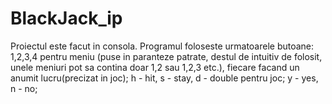 # BlackJack_ip
Proiectul este facut in consola.
Programul foloseste urmatoarele butoane: 
1,2,3,4 pentru meniu (puse in paranteze patrate, destul de intuitiv de folosit, unele meniuri pot sa contina doar 1,2 sau 1,2,3 etc.), fiecare facand un anumit lucru(precizat in joc); 
h - hit, s - stay, d - double pentru joc;
y - yes, n - no;
